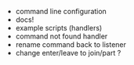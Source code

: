 * command line configuration
* docs!
* example scripts (handlers)
* command not found handler
* rename command back to listener
* change enter/leave to join/part ?
